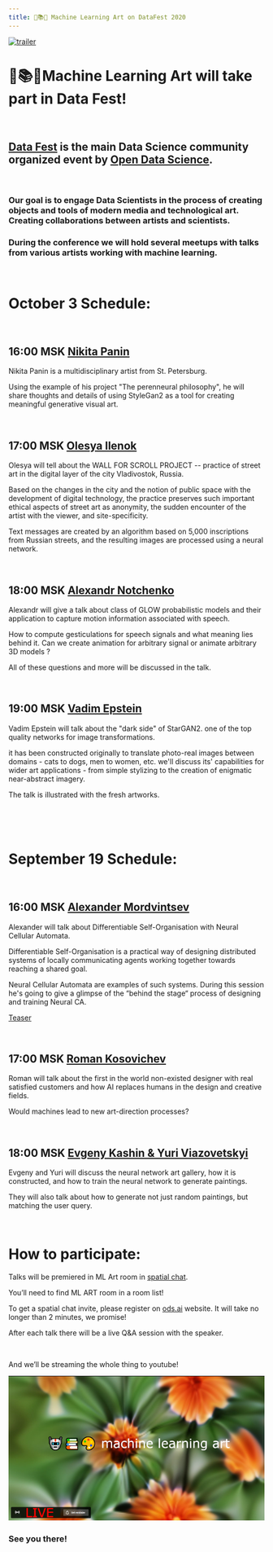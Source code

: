```yaml
---
title: 🤖📚🎨 Machine Learning Art on DataFest 2020
---
```

[![trailer](https://fest.ai/2020/static/img/design/fest_global_white_fill.svg)](https://youtu.be/SbrdVdvtgVw)

# 🤖📚🎨Machine Learning Art will take part in Data Fest!
&nbsp;
## [Data Fest](https://fest.ai/2020) is the main Data Science community organized event by [Open Data Science](https://ods.ai).

&nbsp;

### Our goal is to engage Data Scientists in the process of creating objects and tools of modern media and technological art. Creating collaborations between artists and scientists.
### During the conference we will hold several meetups with talks from various artists working with machine learning. 


&nbsp;


# October 3 Schedule:

&nbsp;

## 16:00 MSK [Nikita Panin](https://nikitapanin.com/)
Nikita Panin is a multidisciplinary artist from St. Petersburg. 

Using the example of his project "The perenneural philosophy", he will share thoughts and details of using StyleGan2 as a tool for creating meaningful generative visual art.


&nbsp;

## 17:00 MSK [Olesya Ilenok](https://www.instagram.com/wall_for_scroll/)
Olesya will tell about the WALL FOR SCROLL PROJECT -- practice of street art in the digital layer of the city Vladivostok, Russia. 

Based on the changes in the city and the notion of public space with the development of digital technology, the practice preserves such important ethical aspects of street art as anonymity, the sudden encounter of the artist with the viewer, and site-specificity. 

Text messages are created by an algorithm based on 5,000 inscriptions from Russian streets, and the resulting images are processed using a neural network.

&nbsp;


## 18:00 MSK [Alexandr Notchenko](https://github.com/gangiman)

Alexandr  will give a talk about class of GLOW probabilistic models and their application to capture motion information associated with speech. 

How to compute gesticulations for speech signals and what meaning lies behind it. Can we create animation for arbitrary signal or animate arbitrary 3D models ?  

All of these questions and more will be discussed in the talk.

&nbsp;

## 19:00 MSK [Vadim Epstein](http://eps.here.ru/)

Vadim Epstein will talk about the "dark side" of StarGAN2. one of the top quality networks for image transformations.

it has been constructed originally to translate photo-real images between domains - cats to dogs, men to women, etc. we'll discuss its' capabilities for wider art applications - from simple stylizing to the creation of enigmatic near-abstract imagery. 

The talk is illustrated with the fresh artworks.

&nbsp;

&nbsp;

# September 19 Schedule:

&nbsp;

## 16:00 MSK [Alexander Mordvintsev](https://twitter.com/zzznah)
Alexander will talk about Differentiable Self-Organisation with Neural Cellular Automata.

Differentiable Self-Organisation is a practical way of designing distributed systems of locally communicating agents working together towards reaching a shared goal.

Neural Cellular Automata are examples of such systems. During this session he's going to give a glimpse of the “behind the stage“ process of designing and training Neural CA.

[Teaser](https://youtu.be/zRje8tRjcz8)

&nbsp;

## 17:00 MSK [Roman Kosovichev](https://www.artlebedev.com/romandkos/)
Roman will talk about the first in the world non-existed designer with real satisfied customers and how AI replaces humans in the design and creative fields. 

Would machines lead to new art-direction processes?

&nbsp;

## 18:00 MSK [Evgeny Kashin & Yuri Viazovetskyi](https://mlart.org/datafest)
Evgeny and Yuri will discuss the neural network art gallery, how it is constructed, and how to train the neural network to generate paintings. 

They will also talk about how to generate not just random paintings, but matching the user query.

&nbsp;

# How to participate:
Talks will be premiered in ML Art room in [spatial chat](https://spatial.chat/s/ods). 

You’ll need to find ML ART room in a room list!

To get a spatial chat invite, please register on [ods.ai](https://ods.ai) website. It will take no longer than 2 minutes, we promise! 

After each talk there will be a live Q&A session with the speaker.

&nbsp;

And we’ll be streaming the whole thing to youtube!

[![LIVE](images/ml_art_live_640.png)](https://youtu.be/SbrdVdvtgVw)

### See you there!

